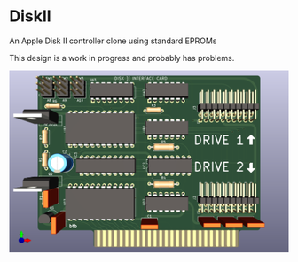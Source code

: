 # DiskII
 An Apple Disk II controller clone using standard EPROMs

This design is a work in progress and probably has problems.

![image info](DiskII.png)
